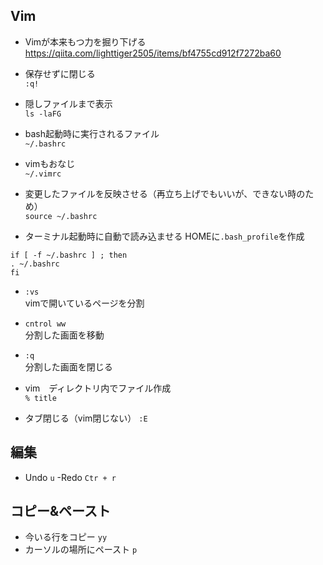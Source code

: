 ## Vim
- Vimが本来もつ力を掘り下げる
https://qiita.com/lighttiger2505/items/bf4755cd912f7272ba60 
 
- 保存せずに閉じる  
`:q!`

- 隠しファイルまで表示   
`ls -laFG`

- bash起動時に実行されるファイル  
`~/.bashrc`
- vimもおなじ  
`~/.vimrc`
- 変更したファイルを反映させる（再立ち上げでもいいが、できない時のため）  
`source ~/.bashrc` 
- ターミナル起動時に自動で読み込ませる
HOMEに`.bash_profile`を作成
```
if [ -f ~/.bashrc ] ; then
. ~/.bashrc
fi
```


- `:vs`  
vimで開いているページを分割
- `cntrol ww`  
分割した画面を移動
- `:q`  
分割した画面を閉じる

- vim　ディレクトリ内でファイル作成  
`% title`

- タブ閉じる（vim閉じない）
`:E`

##  編集
- Undo
`u`
-Redo
`Ctr + r`

## コピー&ペースト
- 今いる行をコピー
`yy`
- カーソルの場所にペースト
`p`

